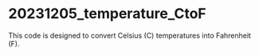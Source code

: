 # 20231205_temperature_CtoF
This code is designed to convert Celsius (C) temperatures into Fahrenheit (F).

